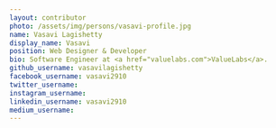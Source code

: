 ```yaml
---
layout: contributor
photo: /assets/img/persons/vasavi-profile.jpg
name: Vasavi Lagishetty
display_name: Vasavi
position: Web Designer & Developer
bio: Software Engineer at <a href="valuelabs.com">ValueLabs</a>.
github_username: vasavilagishetty
facebook_username: vasavi2910
twitter_username: 
instagram_username: 
linkedin_username: vasavi2910
medium_username: 
---
```


